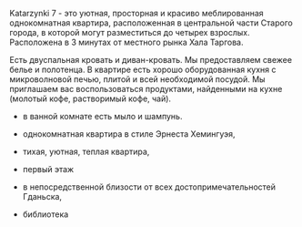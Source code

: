 Katarzynki 7 - это уютная, просторная и красиво меблированная однокомнатная квартира, расположенная в центральной части Старого города, в которой могут разместиться до четырех взрослых. Pасположена в 3 минутах от местного рынка Хала Таргова.

Есть двуспальная кровать и диван-кровать. Мы предоставляем свежее белье и полотенца. В квартире есть хорошо оборудованная кухня с микроволновой печью, плитой и всей необходимой посудой. Мы приглашаем вас воспользоваться продуктами, найденными на кухне (молотый кофе, растворимый кофе, чай).

- в ванной комнате есть мыло и шампунь.

- однокомнатная квартира в стиле Эрнеста Хемингуэя,

- тихая, уютная, теплая квартира,

- первый этаж

- в непосредственной близости от всех достопримечательностей Гданьска,

- библиотека
